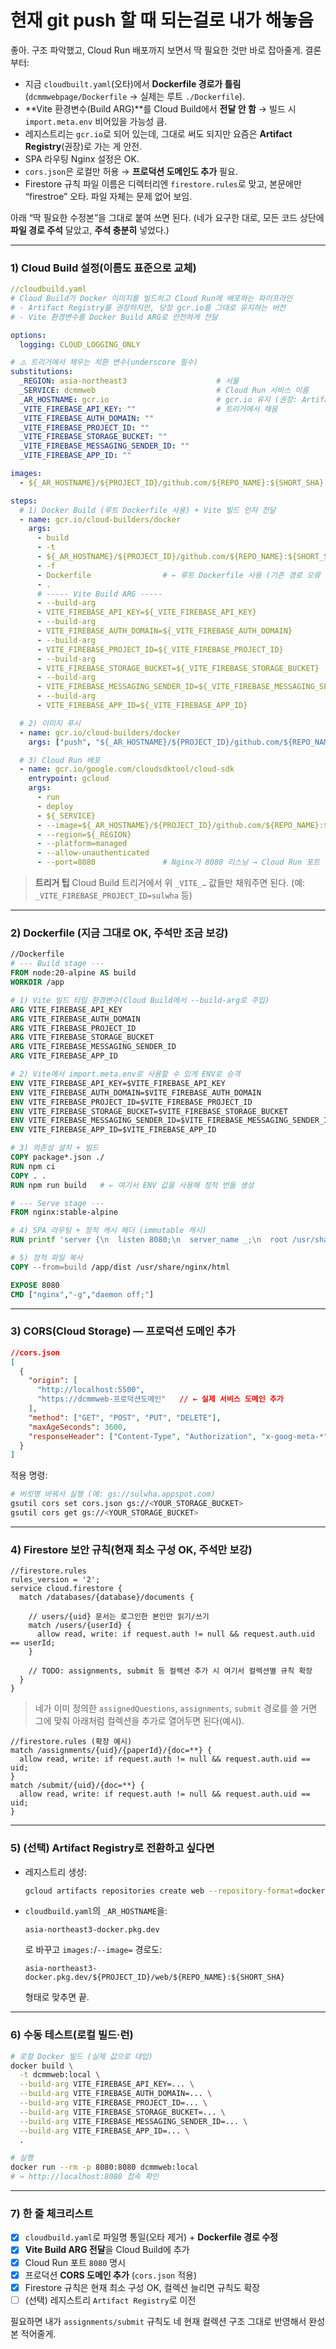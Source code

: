 # 현재 git push 할 때 되는걸로 내가 해놓음

좋아. 구조 파악했고, Cloud Run 배포까지 보면서 딱 필요한 것만 바로 잡아줄게. 결론부터:

* 지금 `cloudbuilt.yaml`(오타)에서 **Dockerfile 경로가 틀림**(`dcmmwebpage/Dockerfile` → 실제는 루트 `./Dockerfile`).
* **Vite 환경변수(Build ARG)**를 Cloud Build에서 **전달 안 함** → 빌드 시 `import.meta.env` 비어있을 가능성 큼.
* 레지스트리는 `gcr.io`로 되어 있는데, 그대로 써도 되지만 요즘은 **Artifact Registry**(권장)로 가는 게 안전.
* SPA 라우팅 Nginx 설정은 OK.
* `cors.json`은 로컬만 허용 → **프로덕션 도메인도 추가** 필요.
* Firestore 규칙 파일 이름은 디렉터리엔 `firestore.rules`로 맞고, 본문에만 “firestroe” 오타. 파일 자체는 문제 없어 보임.

아래 “딱 필요한 수정본”을 그대로 붙여 쓰면 된다. (네가 요구한 대로, 모든 코드 상단에 **파일 경로 주석** 달았고, **주석 충분히** 넣었다.)

---

### 1) Cloud Build 설정(이름도 표준으로 교체)

```yaml
//cloudbuild.yaml
# Cloud Build가 Docker 이미지를 빌드하고 Cloud Run에 배포하는 파이프라인
# - Artifact Registry를 권장하지만, 당장 gcr.io를 그대로 유지하는 버전
# - Vite 환경변수를 Docker Build ARG로 안전하게 전달

options:
  logging: CLOUD_LOGGING_ONLY

# ⚠️ 트리거에서 채우는 치환 변수(underscore 필수)
substitutions:
  _REGION: asia-northeast3                    # 서울
  _SERVICE: dcmmweb                           # Cloud Run 서비스 이름
  _AR_HOSTNAME: gcr.io                        # gcr.io 유지 (권장: Artifact Registry)
  _VITE_FIREBASE_API_KEY: ""                  # 트리거에서 채움
  _VITE_FIREBASE_AUTH_DOMAIN: ""
  _VITE_FIREBASE_PROJECT_ID: ""
  _VITE_FIREBASE_STORAGE_BUCKET: ""
  _VITE_FIREBASE_MESSAGING_SENDER_ID: ""
  _VITE_FIREBASE_APP_ID: ""

images:
  - ${_AR_HOSTNAME}/${PROJECT_ID}/github.com/${REPO_NAME}:${SHORT_SHA}

steps:
  # 1) Docker Build (루트 Dockerfile 사용) + Vite 빌드 인자 전달
  - name: gcr.io/cloud-builders/docker
    args:
      - build
      - -t
      - ${_AR_HOSTNAME}/${PROJECT_ID}/github.com/${REPO_NAME}:${SHORT_SHA}
      - -f
      - Dockerfile                # ← 루트 Dockerfile 사용 (기존 경로 오류 수정)
      - .
      # ----- Vite Build ARG -----
      - --build-arg
      - VITE_FIREBASE_API_KEY=${_VITE_FIREBASE_API_KEY}
      - --build-arg
      - VITE_FIREBASE_AUTH_DOMAIN=${_VITE_FIREBASE_AUTH_DOMAIN}
      - --build-arg
      - VITE_FIREBASE_PROJECT_ID=${_VITE_FIREBASE_PROJECT_ID}
      - --build-arg
      - VITE_FIREBASE_STORAGE_BUCKET=${_VITE_FIREBASE_STORAGE_BUCKET}
      - --build-arg
      - VITE_FIREBASE_MESSAGING_SENDER_ID=${_VITE_FIREBASE_MESSAGING_SENDER_ID}
      - --build-arg
      - VITE_FIREBASE_APP_ID=${_VITE_FIREBASE_APP_ID}

  # 2) 이미지 푸시
  - name: gcr.io/cloud-builders/docker
    args: ["push", "${_AR_HOSTNAME}/${PROJECT_ID}/github.com/${REPO_NAME}:${SHORT_SHA}"]

  # 3) Cloud Run 배포
  - name: gcr.io/google.com/cloudsdktool/cloud-sdk
    entrypoint: gcloud
    args:
      - run
      - deploy
      - ${_SERVICE}
      - --image=${_AR_HOSTNAME}/${PROJECT_ID}/github.com/${REPO_NAME}:${SHORT_SHA}
      - --region=${_REGION}
      - --platform=managed
      - --allow-unauthenticated
      - --port=8080               # Nginx가 8080 리스닝 → Cloud Run 포트 명시
```

> **트리거 팁**
> Cloud Build 트리거에서 위 `_VITE_…` 값들만 채워주면 된다.
> (예: `_VITE_FIREBASE_PROJECT_ID=sulwha` 등)

---

### 2) Dockerfile (지금 그대로 OK, 주석만 조금 보강)

```dockerfile
//Dockerfile
# --- Build stage ---
FROM node:20-alpine AS build
WORKDIR /app

# 1) Vite 빌드 타임 환경변수(Cloud Build에서 --build-arg로 주입)
ARG VITE_FIREBASE_API_KEY
ARG VITE_FIREBASE_AUTH_DOMAIN
ARG VITE_FIREBASE_PROJECT_ID
ARG VITE_FIREBASE_STORAGE_BUCKET
ARG VITE_FIREBASE_MESSAGING_SENDER_ID
ARG VITE_FIREBASE_APP_ID

# 2) Vite에서 import.meta.env로 사용할 수 있게 ENV로 승격
ENV VITE_FIREBASE_API_KEY=$VITE_FIREBASE_API_KEY
ENV VITE_FIREBASE_AUTH_DOMAIN=$VITE_FIREBASE_AUTH_DOMAIN
ENV VITE_FIREBASE_PROJECT_ID=$VITE_FIREBASE_PROJECT_ID
ENV VITE_FIREBASE_STORAGE_BUCKET=$VITE_FIREBASE_STORAGE_BUCKET
ENV VITE_FIREBASE_MESSAGING_SENDER_ID=$VITE_FIREBASE_MESSAGING_SENDER_ID
ENV VITE_FIREBASE_APP_ID=$VITE_FIREBASE_APP_ID

# 3) 의존성 설치 + 빌드
COPY package*.json ./
RUN npm ci
COPY . .
RUN npm run build   # ← 여기서 ENV 값을 사용해 정적 번들 생성

# --- Serve stage ---
FROM nginx:stable-alpine

# 4) SPA 라우팅 + 정적 캐시 헤더 (immutable 캐시)
RUN printf 'server {\n  listen 8080;\n  server_name _;\n  root /usr/share/nginx/html;\n  index index.html;\n  location / { try_files $uri /index.html; }\n  location ~* \\.(js|css|png|jpg|jpeg|gif|svg|ico|webp|woff2?)$ { expires 1y; add_header Cache-Control "public, immutable"; }\n}\n' > /etc/nginx/conf.d/default.conf

# 5) 정적 파일 복사
COPY --from=build /app/dist /usr/share/nginx/html

EXPOSE 8080
CMD ["nginx","-g","daemon off;"]
```

---

### 3) CORS(Cloud Storage) — 프로덕션 도메인 추가

```json
//cors.json
[
  {
    "origin": [
      "http://localhost:5500",
      "https://dcmmweb-프로덕션도메인"   // ← 실제 서비스 도메인 추가
    ],
    "method": ["GET", "POST", "PUT", "DELETE"],
    "maxAgeSeconds": 3600,
    "responseHeader": ["Content-Type", "Authorization", "x-goog-meta-*"]
  }
]
```

적용 명령:

```bash
# 버킷명 바꿔서 실행 (예: gs://sulwha.appspot.com)
gsutil cors set cors.json gs://<YOUR_STORAGE_BUCKET>
gsutil cors get gs://<YOUR_STORAGE_BUCKET>
```

---

### 4) Firestore 보안 규칙(현재 최소 구성 OK, 주석만 보강)

```
//firestore.rules
rules_version = '2';
service cloud.firestore {
  match /databases/{database}/documents {

    // users/{uid} 문서는 로그인한 본인만 읽기/쓰기
    match /users/{userId} {
      allow read, write: if request.auth != null && request.auth.uid == userId;
    }

    // TODO: assignments, submit 등 컬렉션 추가 시 여기서 컬렉션별 규칙 확장
  }
}
```

> 네가 이미 정의한 `assignedQuestions`, `assignments`, `submit` 경로를 쓸 거면
> 그에 맞춰 아래처럼 컬렉션을 추가로 열어두면 된다(예시).

```
//firestore.rules (확장 예시)
match /assignments/{uid}/{paperId}/{doc=**} {
  allow read, write: if request.auth != null && request.auth.uid == uid;
}
match /submit/{uid}/{doc=**} {
  allow read, write: if request.auth != null && request.auth.uid == uid;
}
```

---

### 5) (선택) Artifact Registry로 전환하고 싶다면

* 레지스트리 생성:

  ```bash
  gcloud artifacts repositories create web --repository-format=docker --location=asia-northeast3
  ```
* `cloudbuild.yaml`의 `_AR_HOSTNAME`을:

  ```
  asia-northeast3-docker.pkg.dev
  ```

  로 바꾸고 `images:`/`--image=` 경로도:

  ```
  asia-northeast3-docker.pkg.dev/${PROJECT_ID}/web/${REPO_NAME}:${SHORT_SHA}
  ```

  형태로 맞추면 끝.

---

### 6) 수동 테스트(로컬 빌드·런)

```bash
# 로컬 Docker 빌드 (실제 값으로 대입)
docker build \
  -t dcmmweb:local \
  --build-arg VITE_FIREBASE_API_KEY=... \
  --build-arg VITE_FIREBASE_AUTH_DOMAIN=... \
  --build-arg VITE_FIREBASE_PROJECT_ID=... \
  --build-arg VITE_FIREBASE_STORAGE_BUCKET=... \
  --build-arg VITE_FIREBASE_MESSAGING_SENDER_ID=... \
  --build-arg VITE_FIREBASE_APP_ID=... \
  .

# 실행
docker run --rm -p 8080:8080 dcmmweb:local
# → http://localhost:8080 접속 확인
```

---

### 7) 한 줄 체크리스트

* [x] `cloudbuild.yaml`로 파일명 통일(오타 제거) + **Dockerfile 경로 수정**
* [x] **Vite Build ARG 전달**을 Cloud Build에 추가
* [x] Cloud Run 포트 `8080` 명시
* [x] 프로덕션 **CORS 도메인 추가** (`cors.json` 적용)
* [x] Firestore 규칙은 현재 최소 구성 OK, 컬렉션 늘리면 규칙도 확장
* [ ] (선택) 레지스트리 `Artifact Registry`로 이전

필요하면 내가 `assignments/submit` 규칙도 네 현재 컬렉션 구조 그대로 반영해서 완성본 적어줄게.


